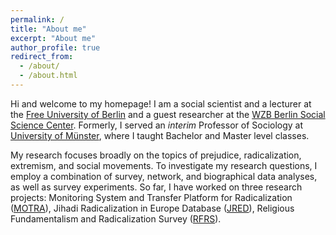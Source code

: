 ```yaml
---
permalink: /
title: "About me"
excerpt: "About me"
author_profile: true
redirect_from: 
  - /about/
  - /about.html
---
```


Hi and welcome to my homepage! I am a social scientist and a lecturer at the [Free University of Berlin](https://www.polsoz.fu-berlin.de/soziologie/arbeitsbereiche/makrosoziologie/team/wimis/Eylem-Kanol.html) and a guest researcher at the [WZB Berlin Social Science Center](https://wzb.eu/en). Formerly, I served an _interim_ Professor of Sociology at [University of Münster](https://www.uni-muenster.de/en/), where I taught Bachelor and Master level classes. 

My research focuses broadly on the topics of prejudice, radicalization, extremism, and social movements. To investigate my research questions, I employ a combination of survey, network, and biographical data analyses, as well as survey experiments. So far, I have worked on three research projects: Monitoring System and Transfer Platform for Radicalization ([MOTRA](https://www.motra.info/)), Jihadi Radicalization in Europe Database ([JRED](https://www.wzb.eu/en/research/migration-and-diversity/migration-integration-transnationalization/projects/religious-fundamentalism-and-radicalization-in-comparative-perspective)), Religious Fundamentalism and Radicalization Survey ([RFRS](https://www.wzb.eu/en/research/migration-and-diversity/migration-integration-transnationalization/projects/religious-fundamentalism-and-radicalization-in-comparative-perspective)).
